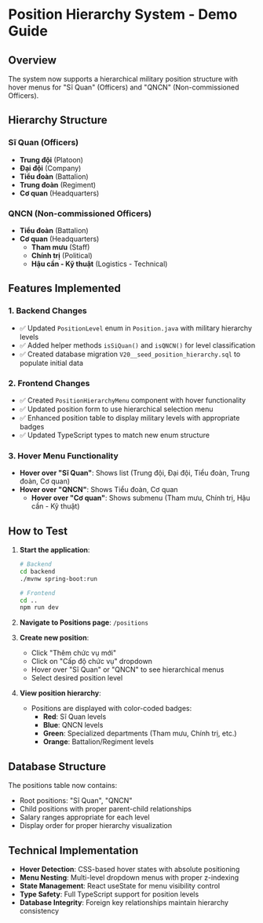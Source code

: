 # Position Hierarchy System - Demo Guide

## Overview
The system now supports a hierarchical military position structure with hover menus for "Sĩ Quan" (Officers) and "QNCN" (Non-commissioned Officers).

## Hierarchy Structure

### Sĩ Quan (Officers)
- **Trung đội** (Platoon)
- **Đại đội** (Company) 
- **Tiểu đoàn** (Battalion)
- **Trung đoàn** (Regiment)
- **Cơ quan** (Headquarters)

### QNCN (Non-commissioned Officers)
- **Tiểu đoàn** (Battalion)
- **Cơ quan** (Headquarters)
  - **Tham mưu** (Staff)
  - **Chính trị** (Political)
  - **Hậu cần - Kỹ thuật** (Logistics - Technical)

## Features Implemented

### 1. Backend Changes
- ✅ Updated `PositionLevel` enum in `Position.java` with military hierarchy levels
- ✅ Added helper methods `isSiQuan()` and `isQNCN()` for level classification
- ✅ Created database migration `V20__seed_position_hierarchy.sql` to populate initial data

### 2. Frontend Changes
- ✅ Created `PositionHierarchyMenu` component with hover functionality
- ✅ Updated position form to use hierarchical selection menu
- ✅ Enhanced position table to display military levels with appropriate badges
- ✅ Updated TypeScript types to match new enum structure

### 3. Hover Menu Functionality
- **Hover over "Sĩ Quan"**: Shows list (Trung đội, Đại đội, Tiểu đoàn, Trung đoàn, Cơ quan)
- **Hover over "QNCN"**: Shows Tiểu đoàn, Cơ quan
  - **Hover over "Cơ quan"**: Shows submenu (Tham mưu, Chính trị, Hậu cần - Kỹ thuật)

## How to Test

1. **Start the application**:
   ```bash
   # Backend
   cd backend
   ./mvnw spring-boot:run

   # Frontend  
   cd ..
   npm run dev
   ```

2. **Navigate to Positions page**: `/positions`

3. **Create new position**:
   - Click "Thêm chức vụ mới"
   - Click on "Cấp độ chức vụ" dropdown
   - Hover over "Sĩ Quan" or "QNCN" to see hierarchical menus
   - Select desired position level

4. **View position hierarchy**:
   - Positions are displayed with color-coded badges:
     - **Red**: Sĩ Quan levels
     - **Blue**: QNCN levels  
     - **Green**: Specialized departments (Tham mưu, Chính trị, etc.)
     - **Orange**: Battalion/Regiment levels

## Database Structure
The positions table now contains:
- Root positions: "Sĩ Quan", "QNCN"
- Child positions with proper parent-child relationships
- Salary ranges appropriate for each level
- Display order for proper hierarchy visualization

## Technical Implementation
- **Hover Detection**: CSS-based hover states with absolute positioning
- **Menu Nesting**: Multi-level dropdown menus with proper z-indexing
- **State Management**: React useState for menu visibility control
- **Type Safety**: Full TypeScript support for position levels
- **Database Integrity**: Foreign key relationships maintain hierarchy consistency
